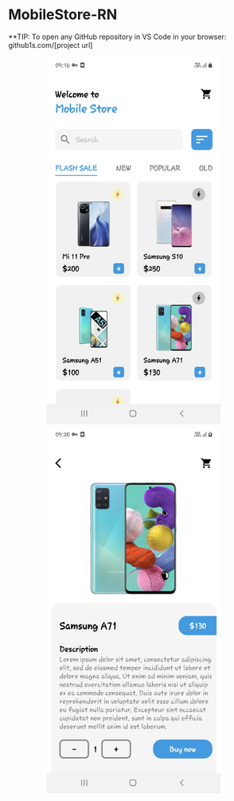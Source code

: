 # MobileStore-RN

**TIP: To open any GitHub repository in VS Code in your browser: github1s.com/[project url]
<p align="center">
  <img src="https://github.com/HDuy-Dev/MobileStore-RN/blob/main/demo/Home.jpg" width="350" title="hover text">
  <img src="https://github.com/HDuy-Dev/MobileStore-RN/blob/main/demo/Details.jpg" width="350" alt="accessibility text">
</p>
